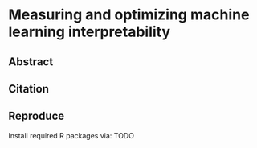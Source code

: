 # Measuring and optimizing machine learning interpretability


## Abstract

## Citation


## Reproduce

Install required R packages via:
TODO

